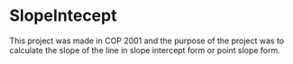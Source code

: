 # SlopeIntecept
This project was made in COP 2001 and the purpose of the project was to calculate the slope of the line in slope intercept form or point slope form.
